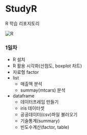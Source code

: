 # StudyR
R 학습 리포지토리

![R](https://download.logo.wine/logo/R_(programming_language)/R_(programming_language)-Logo.wine.png)

### 1일차
- R 설치
- R 활용 시각화(산점도, boxplot 차트)
- 자료형 factor
- list
   - 매출액 분석
   - summay(mtcars) 분석
- dataframe
   - 데이터프레임 만들기
   - iris 데이터셋
   - 공공데이터(csv)파일 불러오기
   - 기술통계(summary)
   - 빈도수계산(factor, table)
